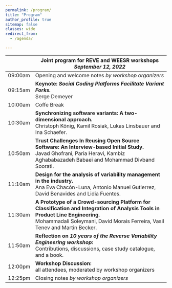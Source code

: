 ```yaml
---
permalink: /program/
title: "Program"
author_profile: true
sitemap: false
classes: wide
redirect_from: 
  - /agenda/

---
```






|            | **Joint program for REVE and WEESR workshops**<br/>*September 12, 2022* |
| -----------|----------------------------------------------------|
| 09:00am    | Opening and welcome notes *by workshop organizers* |
| 09:15am    | **Keynote:** ***Social Coding Platforms Facilitate Variant Forks.***<br/> Serge Demeyer |
| 10:00am    | Coffe Break |
| 10:30am    | **Synchronizing software variants: A two-dimensional approach.**<br/> Christoph König, Kamil Rosiak, Lukas Linsbauer and Ina Schaefer.  |
| 10:50am    | **Trust Challenges In Reusing Open Source Software: An Interview-based Initial Study.**<br/> Javad Ghofrani, Paria Heravi, Kambiz Aghababazadeh Babaei and Mohammad Divband Soorati.  |
| 11:10am    | **Design for the analysis of variability management in the industry.**<br/> Ana Eva Chacón-Luna, Antonio Manuel Gutierrez, David Benavides and Lidia Fuentes.  |
| 11:30am    | **A Prototype of a Crowd-sourcing Platform for Classification and Integration of Analysis Tools in Product Line Engineering.**<br/> Mohammadali Soleymani, David Morais Ferreira, Vasil Tenev and Martin Becker. |
| 11:50am    | **Reflection on** ***10 years of the Reverse Variability Engineering workshop:***<br/> Contributions, discussions, case study catalogue, and a book.  |
| 12:00pm    | **Workshop Discussion:**<br/> all attendees, moderated by workshop organizers |
| 12:25pm    | Closing notes *by workshop organizers* |


